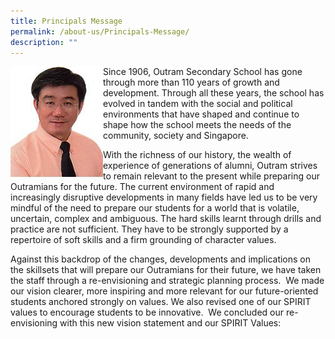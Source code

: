 ```yaml
---
title: Principals Message
permalink: /about-us/Principals-Message/
description: ""
---
```




<div>

<div style="float: left">

<img style="width:120%;height:50%" src="/images/About%20us/About%20us/Principal%20Pic.jpg">

</div><div>

Since 1906, Outram Secondary School has gone through more than 110 years of growth and development. Through all these years, the school has evolved in tandem with the social and political environments that have shaped and continue to shape how the school meets the needs of the community, society and Singapore.  

With the richness of our history, the wealth of experience of generations of alumni, Outram strives to remain relevant to the present while preparing our Outramians for the future. The current environment of rapid and increasingly disruptive developments in many fields have led us to be very mindful of the need to prepare our students for a world that is volatile, uncertain, complex and ambiguous. The hard skills learnt through drills and practice are not sufficient. They have to be strongly supported by a repertoire of soft skills and a firm grounding of character values.

Against this backdrop of the changes, developments and implications on the skillsets that will prepare our Outramians for their future, we have taken the staff through a re-envisioning and strategic planning process.  We made our vision clearer, more inspiring and more relevant for our future-oriented students anchored strongly on values. We also revised one of our SPIRIT values to encourage students to be innovative.  We concluded our re-envisioning with this new vision statement and our SPIRIT Values:
